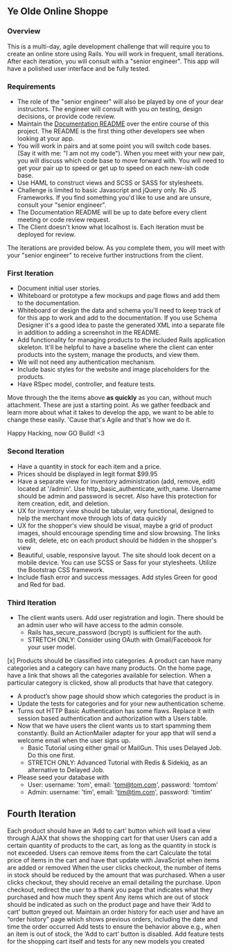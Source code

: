 ## Ye Olde Online Shoppe

### Overview
This is a multi-day, agile development challenge that will require you to create an online store using Rails. You will work in frequent, small iterations.  After each iteration, you will consult with a "senior engineer".  This app will have a polished user interface and be fully tested.

### Requirements
- The role of the "senior engineer" will also be played by one of your dear instructors.  The engineer will consult with you on testing, design decisions, or provide code review.
- Maintain the [Documentation README](./doc/README.md) over the entire course of this project.  The README is the first thing other developers see when looking at your app.
- You will work in pairs and at some point you will switch code bases. (Say it with me: "I am not my code").  When you meet with your new pair, you will discuss which code base to move forward with.  You will need to get your pair up to speed or get up to speed on each new-ish code base.
- Use HAML to construct views and SCSS or SASS for stylesheets.
- Challenge is limited to basic Javascript and jQuery only.  No JS Frameworks.  If you find something you'd like to use and are unsure, consult your "senior engineer".
- The Documentation README will be up to date before every client meeting or code review request.
- The Client doesn't know what localhost is. Each iteration must be deployed for review.

The iterations are provided below. As you complete them, you will meet with your "senior engineer" to receive further instructions from the client.

### First Iteration

- Document initial user stories.
- Whiteboard or prototype a few mockups and page flows and add them to the documentation.
- Whiteboard or design the data and schema you'll need to keep track of for this app to work and add to the documentation. If you use Schema Designer it's a good idea to paste the generated XML into a separate file in addition to adding a screenshot in the README.
- Add functionality for managing products to the included Rails application skeleton.  It'll be helpful to have a baseline where the client can enter products into the system, manage the products, and view them.
- We will not need any authentication mechanism.
- Include basic styles for the website and image placeholders for the products.
- Have RSpec model, controller, and feature tests.

Move through the the items above __as quickly__ as you can, without much attachment. These are just a starting point.  As we gather feedback and learn more about what it takes to develop the app, we want to be able to change these easily.  'Cause that's Agile and that's how we do it.

Happy Hacking, now GO Build! <3

### Second Iteration

- Have a quantity in stock for each item and a price.
- Prices should be displayed in legit format $99.95
- Have a separate view for inventory administration (add, remove, edit) located at '/admin'. Use http_basic_authenticate_with_name. Username should be admin and password is secret. Also have this protection for item creation, edit, and deletion.
- UX for inventory view should be tabular, very functional, designed to help the merchant move through lots of data quickly
- UX for the shopper's view should be visual, maybe a grid of product images, should encourage spending time and slow browsing. The links to edit, delete, etc on each product should be hidden in the shopper's view
- Beautiful, usable, responsive layout. The site should look decent on a mobile device. You can use SCSS or Sass for your stylesheets. Utilize the Bootstrap CSS framework.
- Include flash error and success messages. Add styles Green for good and Red for bad.

### Third Iteration
- The client wants users. Add user registration and login. There should be an admin user who will have access to the admin console.
	- Rails has_secure_password (bcrypt) is sufficient for the auth.
	- STRETCH ONLY: Consider using OAuth with Gmail/Facebook for your user model.

[x] Products should be classified into categories. A product can have many categories and a category can have many products. On the home page, have a link that shows all the categories available for selection. When a particular category is clicked, show all products that have that category.
- A product’s show page should show which categories the product is in
- Update the tests for categories and for your new authentication scheme.
- Turns out HTTP Basic Authentication has some flaws. Replace it with session based authentication and authorization with a Users table.
- Now that we have users the client wants us to start spamming them constantly. Build an ActionMailer adapter for your app that will send a welcome email when the user signs up.
	- Basic Tutorial using either gmail or MailGun. This uses Delayed Job. Do this one first.
	- STRETCH ONLY: Advanced Tutorial with Redis & Sidekiq, as an alternative to Delayed Job.
- Please seed your database with
	- User: username: 'tom', email: 'tom@tom.com', password: 'tomtom'
	- Admin: username: 'tim', email: 'tim@tim.com', password: 'timtim'


## Fourth Iteration
  Each product should have an ‘Add to cart’ button which will load a view through AJAX that shows the shopping cart for that user
Users can add a certain quantity of products to the cart, as long as the quantity in stock is not exceeded. Users can remove items from the cart
Calculate the total price of items in the cart and have that update with JavaScript when items are added or removed
When the user clicks checkout, the number of items in stock should be reduced by the amount that was purchased.
When a user clicks checkout, they should receive an email detailing the purchase.
Upon checkout, redirect the user to a thank you page that indicates what they purchased and how much they spent
Any items which are out of stock should be indicated as such on the product page and have their ‘Add to cart’ button greyed out.
Maintain an order history for each user and have an “order history” page which shows previous orders, including the date and time the order occurred
Add tests to ensure the behavior above e.g., when an item is out of stock, the ‘Add to cart’ button is disabled.
Add feature tests for the shopping cart itself and tests for any new models you created
